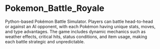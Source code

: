 # Pokemon_Battle_Royale
Python-based Pokémon Battle Simulator. Players can battle head-to-head or against an AI opponent, with each Pokémon having unique stats, moves, and type advantages. The game includes dynamic mechanics such as weather effects, critical hits, status conditions, and item usage, making each battle strategic and unpredictable.
